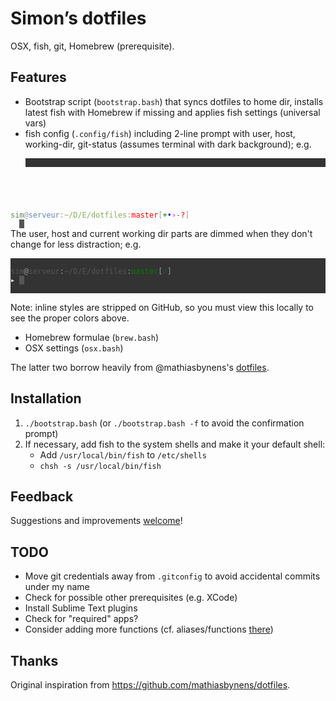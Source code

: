 # Simon’s dotfiles

OSX, fish, git, Homebrew (prerequisite).

## Features

- Bootstrap script (`bootstrap.bash`) that syncs dotfiles to home dir, installs latest fish with Homebrew if missing and applies fish settings (universal vars)
- fish config (`.config/fish`) including 2-line prompt with user, host, working-dir, git-status (assumes terminal with dark background); e.g.
  <pre style="background-color: #333;"><code>
<span style="color: #5f875f;">sim</span><span style="color: #999;">@</span><span style="color: #5f87af;">serveur</span><span style="color: #999;">:</span><span style="color: #87af5f;">~/D/E/dotfiles</span><span style="color: #999;">:</span><span style="color: red;">master</span><span style="color: #999;">[</span><span style="color: green;">+</span><span style="color: blue;">•</span><span style="color: magenta;">›</span><span style="color: #666;">-</span><span style="color: red;">?</span><span style="color: #999;">]</span>
<span style="color: white;">▸</span>&nbsp;<span style="background-color: #555;">&nbsp;</span>
  </code></pre>
  The user, host and current working dir parts are dimmed when they don't change for less distraction; e.g.
  <pre style="background-color: #333;"><code>
<span style="color: #555;">sim</span><span style="color: #999;">@</span><span style="color: #555;">serveur</span><span style="color: #999;">:</span><span style="color: #555;">~/D/E/dotfiles</span><span style="color: #999;">:</span><span style="color: green;">master</span><span style="color: #999;">[</span><span style="color: green;">✓</span><span style="color: #999;">]</span>
<span style="color: white;">▸</span>&nbsp;<span style="background-color: #555;">&nbsp;</span>
  </code></pre>
  Note: inline styles are stripped on GitHub, so you must view this locally to see the proper colors above.
- Homebrew formulae (`brew.bash`)
- OSX settings (`osx.bash`)

The latter two borrow heavily from @mathiasbynens's [dotfiles](https://github.com/mathiasbynens/dotfiles).


## Installation

1. `./bootstrap.bash` (or `./bootstrap.bash -f` to avoid the confirmation prompt)
2. If necessary, add fish to the system shells and make it your default shell:
    - Add `/usr/local/bin/fish` to `/etc/shells`
    - `chsh -s /usr/local/bin/fish`


## Feedback

Suggestions and improvements [welcome](https://github.com/sgoumaz/dotfiles/issues)!


## TODO

- Move git credentials away from `.gitconfig` to avoid accidental commits under my name
- Check for possible other prerequisites (e.g. XCode)
- Install Sublime Text plugins
- Check for "required" apps?
- Consider adding more functions (cf. aliases/functions [there](https://github.com/mathiasbynens/dotfiles))


## Thanks

Original inspiration from https://github.com/mathiasbynens/dotfiles.

